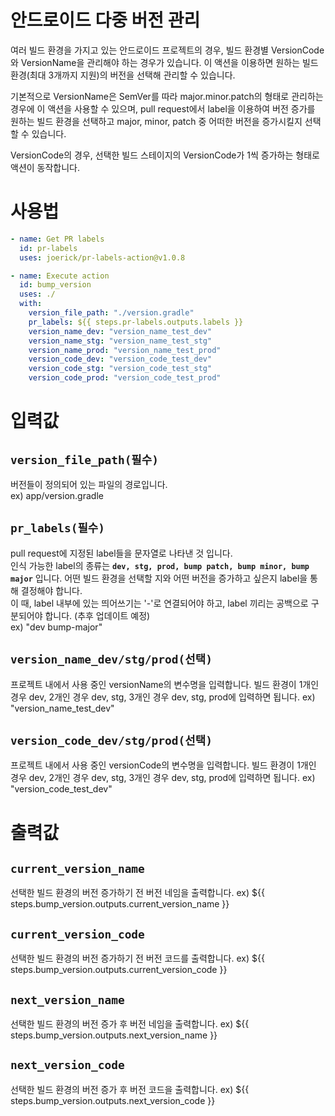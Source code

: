 # 안드로이드 다중 버전 관리
여러 빌드 환경을 가지고 있는 안드로이드 프로젝트의 경우, 빌드 환경별 VersionCode와 VersionName을 관리해야 하는 경우가 있습니다. 이 액션을 이용하면 원하는 빌드 환경(최대 3개까지 지원)의 버전을 선택해 관리할 수 있습니다.

기본적으로 VersionName은 SemVer를 따라 major.minor.patch의 형태로 관리하는 경우에 이 액션을 사용할 수 있으며, pull request에서 label을 이용하여 버전 증가를 원하는 빌드 환경을 선택하고 major, minor, patch 중 어떠한 버전을 증가시킬지 선택할 수 있습니다.

VersionCode의 경우, 선택한 빌드 스테이지의 VersionCode가 1씩 증가하는 형태로 액션이 동작합니다.

# 사용법
```yml
- name: Get PR labels
  id: pr-labels
  uses: joerick/pr-labels-action@v1.0.8

- name: Execute action
  id: bump_version
  uses: ./ 
  with:
    version_file_path: "./version.gradle"
    pr_labels: ${{ steps.pr-labels.outputs.labels }}
    version_name_dev: "version_name_test_dev"
    version_name_stg: "version_name_test_stg"
    version_name_prod: "version_name_test_prod"
    version_code_dev: "version_code_test_dev"
    version_code_stg: "version_code_test_stg"
    version_code_prod: "version_code_test_prod"
```

# 입력값
## `version_file_path(필수)`
버전들이 정의되어 있는 파일의 경로입니다.<br>
ex) app/version.gradle

## `pr_labels(필수)`
pull request에 지정된 label들을 문자열로 나타낸 것 입니다.<br>
인식 가능한 label의 종류는 **`dev, stg, prod, bump patch, bump minor, bump major`** 입니다. 어떤 빌드 환경을 선택할 지와 어떤 버전을 증가하고 싶은지 label을 통해 결정해야 합니다.<br>
이 때, label 내부에 있는 띄어쓰기는 '-'로 연결되어야 하고, label 끼리는 공백으로 구분되어야 합니다. (추후 업데이트 예정)<br>
ex) "dev bump-major"

## `version_name_dev/stg/prod(선택)`
프로젝트 내에서 사용 중인 versionName의 변수명을 입력합니다. 빌드 환경이 1개인 경우 dev, 2개인 경우 dev, stg, 3개인 경우 dev, stg, prod에 입력하면 됩니다.
ex) "version_name_test_dev"

## `version_code_dev/stg/prod(선택)`
프로젝트 내에서 사용 중인 versionCode의 변수명을 입력합니다. 빌드 환경이 1개인 경우 dev, 2개인 경우 dev, stg, 3개인 경우 dev, stg, prod에 입력하면 됩니다.
ex) "version_code_test_dev"

# 출력값
## `current_version_name`
선택한 빌드 환경의 버전 증가하기 전 버전 네임을 출력합니다.
ex) ${{ steps.bump_version.outputs.current_version_name }}

## `current_version_code`
선택한 빌드 환경의 버전 증가하기 전 버전 코드를 출력합니다.
ex) ${{ steps.bump_version.outputs.current_version_code }}

## `next_version_name`
선택한 빌드 환경의 버전 증가 후 버전 네임을 출력합니다.
ex) ${{ steps.bump_version.outputs.next_version_name }}

## `next_version_code`
선택한 빌드 환경의 버전 증가 후 버전 코드을 출력합니다.
ex) ${{ steps.bump_version.outputs.next_version_code }}
